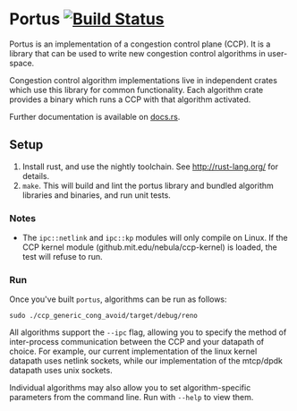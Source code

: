 # Portus [![Build Status](https://travis-ci.org/ccp-project/portus.svg?branch=master)](https://travis-ci.org/ccp-project/portus)

Portus is an implementation of a congestion control plane (CCP).
It is a library that can be used to write new congestion control
algorithms in user-space. 

Congestion control algorithm implementations live in independent crates
which use this library for common functionality. Each algorithm crate
provides a binary which runs a CCP with that algorithm activated.

Further documentation is available on [docs.rs](https://docs.rs/portus).

## Setup

1. Install rust, and use the nightly toolchain. See http://rust-lang.org/ for details.
2. `make`. This will build and lint the portus library and bundled algorithm libraries and binaries, and run unit tests.

### Notes

- The `ipc::netlink` and `ipc::kp` modules will only compile on Linux. If the CCP kernel module (github.mit.edu/nebula/ccp-kernel) is loaded, the test will refuse to run.

### Run

Once you've built `portus`, algorithms can be run as follows:

```
sudo ./ccp_generic_cong_avoid/target/debug/reno
```

All algorithms support the `--ipc` flag, allowing you to specify the method of
inter-process communication between the CCP and your datapath of choice. For
example, our current implementation of the linux kernel datapath uses netlink
sockets, while our implementation of the mtcp/dpdk datapath uses unix sockets.

Individual algorithms may also allow you to set algorithm-specific parameters
from the command line. Run with `--help` to view them.
